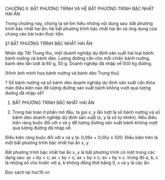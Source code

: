 CHƯƠNG II: BẤT PHƯƠNG TRÌNH VÀ HỆ BẤT PHƯƠNG TRÌNH BẬC NHẤT HAI ẨN

Trong chương này, chúng ta sẽ tìm hiểu những nội dung sau: bất phương trình bậc nhất hai ẩn; hệ bất phương trình bậc nhất hai ẩn và ứng dụng của chúng vào bài toán thực tiễn.

§1 BẤT PHƯƠNG TRÌNH BẬC NHẤT HAI ẨN

Nhân dịp Tết Trung thu, một doanh nghiệp dự định sản xuất hai loại bánh: bánh nướng và bánh dẻo. Lượng đường cần cho mỗi chiếc bánh nướng, bánh dẻo lần lượt là 60 g, 50 g. Doanh nghiệp đã nhập về 500 kg đường.

[Hình ảnh minh họa bánh nướng và bánh dẻo Trung thu]

? Số bánh nướng và số bánh dẻo doanh nghiệp dự định sản xuất cần thỏa mãn điều kiện nào để lượng đường sản xuất bánh không vượt quá lượng đường đã nhập về?

1. BẤT PHƯƠNG TRÌNH BẬC NHẤT HAI ẨN

1. Trong bài toán ở phần mở đầu, ta gọi x, y lần lượt là số bánh nướng và số bánh dẻo doanh nghiệp dự định sản xuất (x, y là số tự nhiên). Nếu điều kiện ràng buộc đối với x và y để lượng đường sản xuất bánh không vượt quá lượng đường đã nhập về.

Điều kiện ràng buộc đối với x và y là: 0,06x + 0,05y ≤ 500.
Điều kiện trên là một bất phương trình bậc nhất hai ẩn x, y.

Bất phương trình bậc nhất hai ẩn x, y là bất phương trình có một trong các dạng sau:
ax + by < c; ax + by > c; ax + by ≤ c; ax + by ≥ c.
trong đó a, b, c là những số cho trước với a, b không đồng thời bằng 0, x và y là các ẩn.

Đọc sách tại hoc10.vn